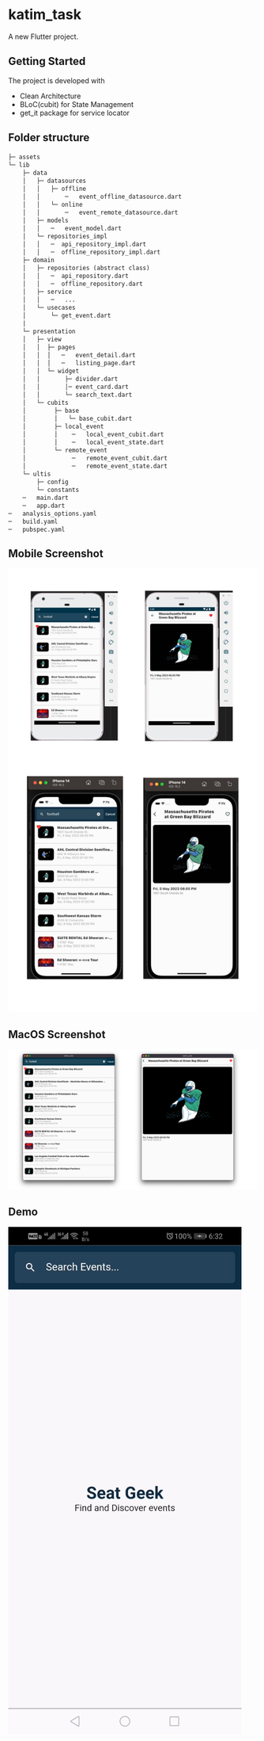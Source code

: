 # katim_task

A new Flutter project.

## Getting Started

The project is developed with

* Clean Architecture
* BLoC(cubit) for State Management
* get_it package for service locator


## Folder structure

```
├─ assets
└─ lib
    ├─ data
    │   ├─ datasources
    │   │   ├─ offline
    │   │       ─   event_offline_datasource.dart
    │   │   └─ online
    │   │       ─   event_remote_datasource.dart
    │   ├─ models
    │   │   ─   event_model.dart
    │   └─ repositories_impl
    │   │   ─  api_repository_impl.dart
    │   │   ─  offline_repository_impl.dart
    ├─ domain
    │   ├─ repositories (abstract class)
    │   │   ─  api_repository.dart
    │   │   ─  offline_repository.dart
    │   ├─ service
    │   │   ─   ...
    │   └─ usecases
    │       └─ get_event.dart
    |
    └─ presentation
    │   ├─ view
    │   │  ├─ pages
    │   │  │   ─   event_detail.dart
    │   │  │   ─   listing_page.dart
    │   │  └─ widget
    │   │       ├─ divider.dart
    │   │       │─ event_card.dart
    │   │       └─ search_text.dart
    │   └─ cubits
    │        ├─ base
    │        │   └─ base_cubit.dart
    │        ├─ local_event
    │        │    ─   local_event_cubit.dart
    │        │    ─   local_event_state.dart
    │        └─ remote_event
    │             ─   remote_event_cubit.dart
    │             ─   remote_event_state.dart
    └─ ultis
        ├─ config
        └─ constants
    ─   main.dart
    ─   app.dart
─   analysis_options.yaml
─   build.yaml
─   pubspec.yaml
```
## Mobile Screenshot
![](/sreanshot/mobile.jpg)

## MacOS Screenshot
![](/sreanshot/macos.png)

## Demo
![](/sreanshot/demo.gif)

